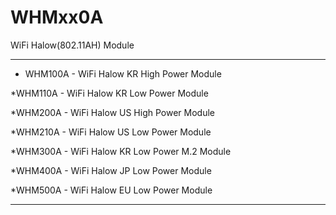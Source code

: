 # WHMxx0A
WiFi Halow(802.11AH) Module

---------------------------------------

* WHM100A - WiFi Halow KR High Power Module

*WHM110A - WiFi Halow KR Low Power Module

*WHM200A - WiFi Halow US High Power Module

*WHM210A - WiFi Halow US Low Power Module

*WHM300A - WiFi Halow KR Low Power M.2 Module

*WHM400A - WiFi Halow JP Low Power Module

*WHM500A - WiFi Halow EU Low Power Module

---------------------------------------
